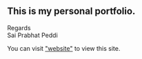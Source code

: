 <h2>This is my personal portfolio.</h2>
Regards<br>
Sai Prabhat Peddi<br>

You can visit <a href="https://prabhat0014.github.io/prabhat.github.io/" target="_blank">"website"</a> to view this site.
